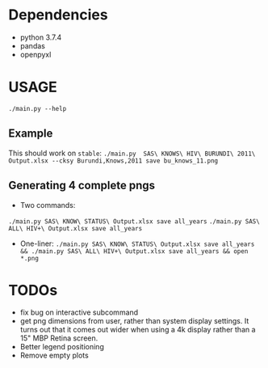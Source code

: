 # Dependencies
* python 3.7.4
* pandas
* openpyxl
# USAGE
`./main.py --help`
## Example
This should work on `stable`:
`./main.py  SAS\ KNOWS\ HIV\ BURUNDI\ 2011\ Output.xlsx --cksy Burundi,Knows,2011 save bu_knows_11.png`

## Generating 4 complete pngs
* Two commands:

`./main.py SAS\ KNOW\ STATUS\ Output.xlsx save all_years`
`./main.py SAS\ ALL\ HIV+\ Output.xlsx save all_years`

* One-liner:
`./main.py SAS\ KNOW\ STATUS\ Output.xlsx save all_years && ./main.py SAS\ ALL\ HIV+\ Output.xlsx save all_years && open *.png`

# TODOs
* fix bug on interactive subcommand
* get png dimensions from user, rather than system display settings. It turns out that it comes out wider when using a 4k display rather than a 15" MBP Retina screen.
* Better legend positioning
* Remove empty plots